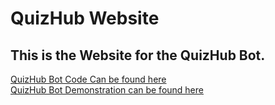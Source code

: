 # QuizHub Website

## This is the Website for the QuizHub Bot. 

<a target = "_blank" href="https://github.com/srmoola/QuizHub-Bot">QuizHub Bot Code Can be found here</a>
<br>
<a target = "_blank" href="https://www.youtube.com/watch?v=pbD6zkgAjD8">QuizHub Bot Demonstration can be found here</a>
